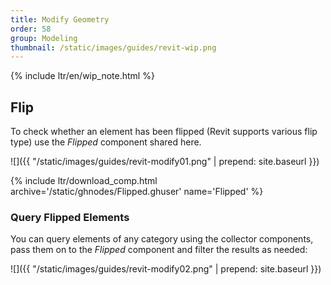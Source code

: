 ```yaml
---
title: Modify Geometry
order: 58
group: Modeling
thumbnail: /static/images/guides/revit-wip.png
---
```


{% include ltr/en/wip_note.html %}

## Flip

To check whether an element has been flipped (Revit supports various flip type) use the *Flipped* component shared here.

![]({{ "/static/images/guides/revit-modify01.png" | prepend: site.baseurl }})

{% include ltr/download_comp.html archive='/static/ghnodes/Flipped.ghuser' name='Flipped' %}

### Query Flipped Elements

You can query elements of any category using the collector components, pass them on to the *Flipped* component and filter the results as needed:

![]({{ "/static/images/guides/revit-modify02.png" | prepend: site.baseurl }})
